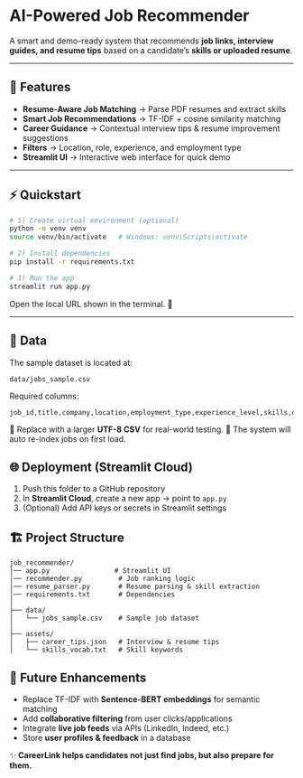 

#  AI-Powered Job Recommender

A smart and demo-ready system that recommends **job links, interview guides, and resume tips** based on a candidate’s **skills or uploaded resume**.

---

## 🚀 Features

* **Resume-Aware Job Matching** → Parse PDF resumes and extract skills
* **Smart Job Recommendations** → TF-IDF + cosine similarity matching
* **Career Guidance** → Contextual interview tips & resume improvement suggestions
* **Filters** → Location, role, experience, and employment type
* **Streamlit UI** → Interactive web interface for quick demo

---

## ⚡ Quickstart

```bash
# 1) Create virtual environment (optional)
python -m venv venv
source venv/bin/activate   # Windows: venv\Scripts\activate

# 2) Install dependencies
pip install -r requirements.txt

# 3) Run the app
streamlit run app.py
```

Open the local URL shown in the terminal. 🎉

---

## 📂 Data

The sample dataset is located at:

```
data/jobs_sample.csv
```

Required columns:

```
job_id,title,company,location,employment_type,experience_level,skills,description
```

🔹 Replace with a larger **UTF-8 CSV** for real-world testing.
🔹 The system will auto re-index jobs on first load.



## 🌐 Deployment (Streamlit Cloud)

1. Push this folder to a GitHub repository
2. In **Streamlit Cloud**, create a new app → point to `app.py`
3. (Optional) Add API keys or secrets in Streamlit settings



## 🏗 Project Structure

```
job_recommender/
│── app.py                # Streamlit UI
│── recommender.py         # Job ranking logic
│── resume_parser.py       # Resume parsing & skill extraction
│── requirements.txt       # Dependencies
│
├── data/
│   └── jobs_sample.csv    # Sample job dataset
│
├── assets/
│   ├── career_tips.json   # Interview & resume tips
│   └── skills_vocab.txt   # Skill keywords
```


## 🔮 Future Enhancements

* Replace TF-IDF with **Sentence-BERT embeddings** for semantic matching
* Add **collaborative filtering** from user clicks/applications
* Integrate **live job feeds** via APIs (LinkedIn, Indeed, etc.)
* Store **user profiles & feedback** in a database

✨ **CareerLink helps candidates not just find jobs, but also prepare for them.**
